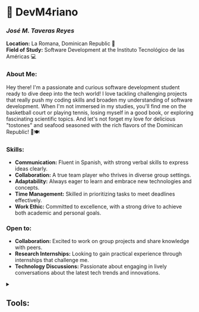 
# 👋 **DevM4riano**  
### *José M. Taveras Reyes*  
**Location:** La Romana, Dominican Republic 🌴  
**Field of Study:** Software Development at the Instituto Tecnológico de las Américas 💻  

### About Me:
Hey there! I'm a passionate and curious software development student ready to dive deep into the tech world! I love tackling challenging projects that really push my coding skills and broaden my understanding of software development. When I'm not immersed in my studies, you'll find me on the basketball court or playing tennis, losing myself in a good book, or exploring fascinating scientific topics. And let's not forget my love for delicious "tostones" and seafood seasoned with the rich flavors of the Dominican Republic! 🍤🍽️

### Skills:
- **Communication:** Fluent in Spanish, with strong verbal skills to express ideas clearly.
- **Collaboration:** A true team player who thrives in diverse group settings.
- **Adaptability:** Always eager to learn and embrace new technologies and concepts.
- **Time Management:** Skilled in prioritizing tasks to meet deadlines effectively.
- **Work Ethic:** Committed to excellence, with a strong drive to achieve both academic and personal goals.

### Open to:
- **Collaboration:** Excited to work on group projects and share knowledge with peers.
- **Research Internships:** Looking to gain practical experience through internships that challenge me.
- **Technology Discussions:** Passionate about engaging in lively conversations about the latest tech trends and innovations.

<details>
<summary><h2>Tools:</h2></summary>
  
 [![My Skills](https://skillicons.dev/icons?i=github,git,linux,md,vscode,)](https://skillicons.dev)

</details>
